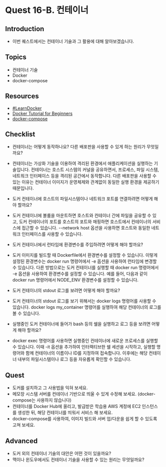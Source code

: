 # Quest 16-B. 컨테이너

## Introduction
* 이번 퀘스트에서는 컨테이너 기술과 그 활용에 대해 알아보겠습니다.

## Topics
* 컨테이너 기술
* Docker
* docker-compose

## Resources
* [#LearnDocker](https://www.docker.com/101-tutorial)
* [Docker Tutorial for Beginners](https://docker-curriculum.com/)
* [docker-compose](https://docs.docker.com/compose/)

## Checklist
* 컨테이너는 어떻게 동작하나요? 다른 배포판을 사용할 수 있게 하는 원리가 무엇일까요?
- 컨테이너는 가상화 기술을 이용하여 격리된 환경에서 애플리케이션을 실행하는 기술입니다. 컨테이너는 호스트 시스템의 커널을 공유하면서, 프로세스, 파일 시스템, 네트워크 인터페이스 등을 격리된 공간에서 동작합니다. 다른 배포판을 사용할 수 있는 이유는 컨테이너 이미지가 운영체제와 관계없이 동일한 실행 환경을 제공하기 때문입니다.

* 도커 컨테이너에 호스트의 파일시스템이나 네트워크 포트를 연결하려면 어떻게 해야 할까요?
- 도커 컨테이너에 볼륨을 마운트하면 호스트와 컨테이너 간에 파일을 공유할 수 있고, 도커 컨테이너의 포트를 호스트의 포트와 매핑하면 호스트에서 컨테이너의 서비스에 접근할 수 있습니다. --network host 옵션을 사용하면 호스트와 동일한 네트워크 인터페이스를 사용할 수 있습니다. 

* 도커 컨테이너에서 런타임에 환경변수를 주입하려면 어떻게 해야 할까요?
- 도커 이미지를 빌드할 때 Dockerfile에서 환경변수를 설정할 수 있습니다. 이렇게 설정된 환경변수는 docker run 명령어에서 -e 옵션을 사용하여 런타임에 변경할 수 있습니다. 다른 방법으로는 도커 컨테이너를 실행할 때 docker run 명령어에서 -e 옵션을 사용하여 환경변수를 설정할 수 있습니다. 예를 들어, 다음과 같이 docker run 명령어에서 NODE_ENV 환경변수를 설정할 수 있습니다.

* 도커 컨테이너의 stdout 로그를 보려면 어떻게 해야 할까요?
- 도커 컨테이너의 stdout 로그를 보기 위해서는 docker logs 명령어를 사용할 수 있습니다. docker logs my_container 명령어를 실행하여 해당 컨테이너의 로그를 볼 수 있습니다.



* 실행중인 도커 컨테이너에 들어가 bash 등의 쉘을 실행하고 로그 등을 보려면 어떻게 해야 할까요?
- docker exec 명령어를 사용하면 실행중인 컨테이너에 새로운 프로세스를 실행할 수 있습니다. 이때 -it 옵션을 추가하여 인터랙티브한 쉘 세션을 시작하고, 실행할 명령어와 함께 컨테이너의 이름이나 ID를 지정하여 접속합니다. 이후에는 해당 컨테이너 내부의 파일시스템이나 로그 등을 자유롭게 확인할 수 있습니다.


## Quest
* 도커를 설치하고 그 사용법을 익혀 보세요.
* 메모장 시스템 서버를 컨테이너 기반으로 띄울 수 있게 수정해 보세요. (docker-compose는 사용하지 않습니다)
* 컨테이너를 Docker Hub에 올리고, 발급받은 학습용 AWS 계정에 EC2 인스턴스를 생성한 뒤, 해당 컨테이너를 띄워서 서비스 해 보세요.
* docker-compose를 사용하여, 이미지 빌드와 서버 업/다운을 쉽게 할 수 있도록 고쳐 보세요.

## Advanced
* 도커 외의 컨테이너 기술의 대안은 어떤 것이 있을까요?
* 맥이나 윈도우에서도 컨테이너 기술을 사용할 수 있는 원리는 무엇일까요?
